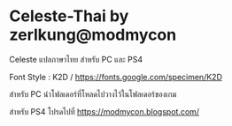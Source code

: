 # Celeste-Thai by zerlkung@modmycon
Celeste แปลภาษาไทย สำหรับ PC และ PS4

Font Style : K2D / https://fonts.google.com/specimen/K2D

สำหรับ PC นำโฟลเดอร์ที่โหลดไปวางไว้ในโฟลเดอร์ของเกม

สำหรับ PS4 โปรดไปที่ https://modmycon.blogspot.com/
